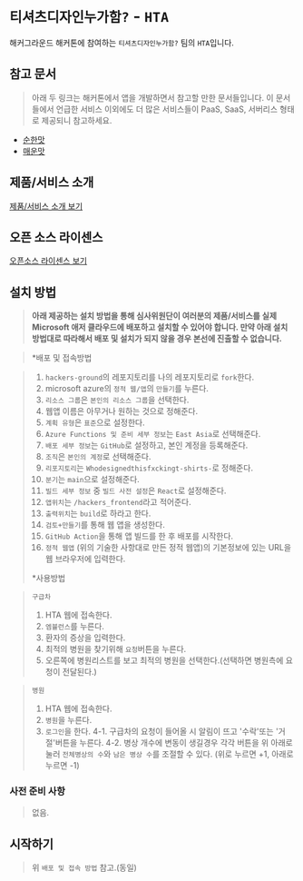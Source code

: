 # `티셔츠디자인누가함?` - `HTA`

해커그라운드 해커톤에 참여하는 `티셔츠디자인누가함?` 팀의 `HTA`입니다.

## 참고 문서

> 아래 두 링크는 해커톤에서 앱을 개발하면서 참고할 만한 문서들입니다. 이 문서들에서 언급한 서비스 이외에도 더 많은 서비스들이 PaaS, SaaS, 서버리스 형태로 제공되니 참고하세요.

- [순한맛](./REFERENCES_BASIC.md)
- [매운맛](./REFERENCES_ADVANCED.md)

## 제품/서비스 소개

<!-- 아래 링크는 지우지 마세요 -->
[제품/서비스 소개 보기](TOPIC.md)
<!-- 위 링크는 지우지 마세요 -->

## 오픈 소스 라이센스

<!-- 아래 링크는 지우지 마세요 -->
[오픈소스 라이센스 보기](./LICENSE)
<!-- 위 링크는 지우지 마세요 -->

## 설치 방법

> **아래 제공하는 설치 방법을 통해 심사위원단이 여러분의 제품/서비스를 실제 Microsoft 애저 클라우드에 배포하고 설치할 수 있어야 합니다. 만약 아래 설치 방법대로 따라해서 배포 및 설치가 되지 않을 경우 본선에 진출할 수 없습니다.**

> *배포 및 접속방법

> 1. `hackers-ground`의 레포지토리를 나의 레포지토리로 `fork`한다.
> 2. microsoft azure의 `정적 웹/앱`의 `만들기`를 누른다.
> 3. `리소스 그룹`은 `본인의 리소스 그룹`을 선택한다.
> 4. 웹앱 이름은 아무거나 원하는 것으로 정해준다.
> 5. `계획 유형`은 `표준`으로 설정한다.
> 6. `Azure Functions 및 준비 세부 정보`는 `East Asia`로 선택해준다.
> 7. `배포 세부 정보`는 `GitHub`로 설정하고, 본인 계정을 등록해준다.
> 8. `조직`은 `본인의 계정`로 선택해준다.
> 9. `리포지토리`는 `Whodesignedthisfxckingt-shirts-`로 정해준다.
> 10. `분기`는 `main`으로 설정해준다.
> 11. `빌드 세부 정보` 중 `빌드 사전 설정`은 `React`로 설정해준다.
> 12. `앱위치`는 `/hackers_frontend`라고 적어준다.
> 13. `출력위치`는 `build`로 하라고 한다.
> 14. `검토+만들기`를 통해 웹 앱을 생성한다.
> 15. `GitHub Action`을 통해 앱 빌드를 한 후 배포를 시작한다.
> 16. `정적 웹앱` (위의 기술한 사항대로 만든 정적 웹앱)의 기본정보에 있는 URL을 웹 브라우저에 입력한다.
>
>
> *사용방법

> `구급차`
>  1. HTA 웹에 접속한다.
>  2. `엠뷸런스`를 누른다.
>  3. 환자의 증상을 입력한다.
>  4. 최적의 병원을 찾기위해 `요청`버튼을 누른다.
>  5. 오른쪽에 병원리스트를 보고 최적의 병원을 선택한다.(선택하면 병원측에 요청이 전달된다.)


> `병원` 
>  1. HTA 웹에 접속한다.
>  2. `병원`을 누른다.
>  3. `로그인`을 한다.
>  4-1. 구급차의 요청이 들어올 시 알림이 뜨고 '수락'또는 '거절'버튼을 누른다.
>  4-2. 병상 개수에 변동이 생길경우 각각 버튼을 위 아래로 눌러 `전체병상의 수`와 `남은 병상 수`를 조절할 수 있다. (위로 누르면 +1, 아래로 누르면 -1)


### 사전 준비 사항

> 없음.

## 시작하기

> 위 `배포 및 접속 방법` 참고.(동일)
